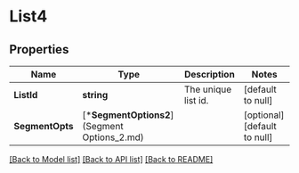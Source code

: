 # List4

## Properties
Name | Type | Description | Notes
------------ | ------------- | ------------- | -------------
**ListId** | **string** | The unique list id. | [default to null]
**SegmentOpts** | [***SegmentOptions2**](Segment Options_2.md) |  | [optional] [default to null]

[[Back to Model list]](../README.md#documentation-for-models) [[Back to API list]](../README.md#documentation-for-api-endpoints) [[Back to README]](../README.md)


